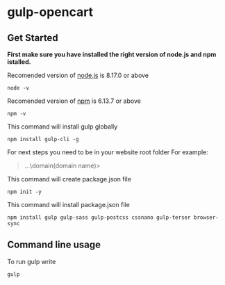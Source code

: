 # gulp-opencart

## Get Started
**First make sure you have installed the right version of node.js and npm istalled.**

Recomended version of [node.js](https://nodejs.org/en/) is 8.17.0 or above
```
node -v
```

Recomended version of [npm](https://docs.npmjs.com/downloading-and-installing-node-js-and-npm) is 6.13.7 or above
```
npm -v
```

This command will install gulp globally

```
npm install gulp-cli -g
```

For next steps you need to be in your website root folder
For example:
> ...\domain\(domain name)>

This command will create package.json file

```
npm init -y
```

This command will install package.json file
```
npm install gulp gulp-sass gulp-postcss cssnano gulp-terser browser-sync
```

## Command line usage
To run gulp write
```
gulp
```

